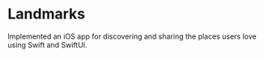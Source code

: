 # Landmarks
Implemented an iOS app for discovering and sharing the places users love using Swift and SwiftUI.
